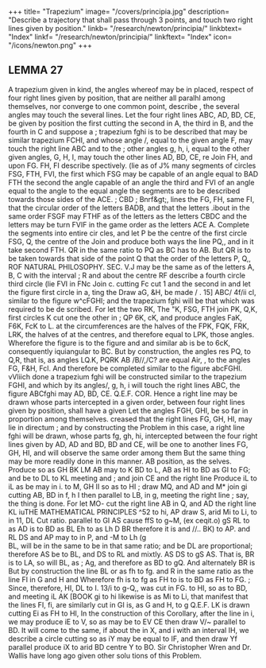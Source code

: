 +++
title= "Trapezium"
image= "/covers/principia.jpg"
description= "Describe a trajectory that shall pass through 3 points, and touch two right lines given by position."
linkb= "/research/newton/principia/"
linkbtext= "Index"
linkf= "/research/newton/principia/"
linkftext= "Index"
icon= "/icons/newton.png"
+++

## LEMMA 27

A trapezium given in kind, the angles whereof may be in placed, respect of four right lines given by position, that are neither all paralhl among themselves, nor converge to one common point,  describe
,
the several angles may touch the several lines.
Let the four right lines ABC, AD, BD, CE, be
given by position the first cutting the second in A,
the third in B, and the fourth in C and suppose a
;
trapezium fghi
is to
be described that
may
be similar
trapezium FCHI, and whose angle /, equal to
the given angle F, may touch the right line ABC and
to the
;
other angles g, h, i, equal to the other given angles,
G, H, I, may touch the other lines AD, BD, CE, re
Join FH, and upon FG. FH, FI describe
spectively.
(lie
as
of
J%
many segments of circles FSG, FTH, FVI, the first
which FSG may be capable of an angle equal to
BAD
FTH
the second
the angle
capable of an angle
the
third
and
FVI of an angle equal to the angle
to
the
equal
angle
the segments are to be described towards those sides of the
ACE.
;
CBD
;
Bnrf&amp;gt;,
lines
the
FG, FH,
same
FI, that the circular order of the letters
BADB, and that the letters
.ibout in the
same order
FSGF may
FTHF
as of the letters
as the letters
CBDC
and the
letters
may
be
turn
FVIF in the
game order as the letters ACE A. Complete the segments into entire cir
cles, and let P be the centre of the first circle FSG, Q, the centre of the
Join and produce both ways the line PQ,, and in it take
second FTH.
QR in the same ratio to PQ as BC has to AB. But QR is to be taken
towards that side of the point
Q
that the order of the letters P,
Q,,
ROF NATURAL PHILOSOPHY.
SEC. V.J
may
be the same as of the letters A, B, C
with the interval
;
R
and about the centre
RF
describe a fourth circle
third circle
(lie
FVI
in
FNc
Join
c.
cutting
Fc cut
1
and the second in
and let the figure
first circle in a,
ting the
Draw aG, &H,
be made
/ .
15]
ABC/ 4f/ii
cl,
similar to the figure
w^cFGHI; and the trapezium fghi will
be that which was required to be de
scribed.
For
let the
two
RK,
The
&quot;K,
FSG, FTH
join PK, Q,K,
first circles
K
cut one the other in
;
QP
6K, cK, and produce
angles
FaK, F6K, FcK
to
L.
at the circumferences are the halves of the
FPK, FQK, FRK,
LRK, the halves of
at the centres, and therefore equal to LPK,
those angles.
Wherefore the figure
is
to the figure
and
and
similar
ab
is
be
to
6cK,
consequently
iquiangular
to BC.
But by construction, the angles
res PQ, to
Q,R, that is, as
angles
LQ.K,
PQRK
AB
/B//,/C? are equal
Air,
,
to the angles
FG,
F&H,
Fcl.
And
therefore
be completed similar to the figure abcFGHl.
vVliich done a trapezium fghi will be constructed similar to the trapezium
FGHI, and which by its angles/, g, h, i will touch the right lines ABC,
the figure
ABCfghi may
AD, BD, CE.
Q.E.F.
COR. Hence a right line may be drawn whose parts intercepted in a
given order, between four right lines given by position, shall have a given
Let the angles FGH, GHI, be so far in
proportion among themselves.
creased that the right lines FG, GH, HI, may lie in directum ; and by
constructing the Problem in this case, a right line fghi will be drawn,
whose parts fg, gh, hi, intercepted between the four right lines given
by
AD, AD and BD, BD and CE, will be one to another
lines FG, GH, HI, and will observe the same order among them
But the same thing may be more readily done in this manner.
AB
position,
as the
selves.
Produce
so as
GH
BK
LM
AB
may
to
K
BD to L,
AB as HI to
BD as GI to FG;
and
be to
DL to
KL meeting
and
;
and join
CE
and
the right line
Produce iL
to iL as
be
may
in
i.
to
M,
GH
II
so as
to
HI
;
draw MQ,
and
AD
and
M*
join gi cutting AB, BD in f, h I
then
parallel to LB,
in g,
meeting the right line
;
say, the thing is done.
For
let
MO- cut the right
line
AB
in
Q, and
AD
the right line
KL
iuTHE MATHEMATICAL PRINCIPLES
^52
to hi,
AP
draw
S, arid
Mi
to Li,
to
in 11,
DL
Cut
ratio.
parallel to
GI
AS
cause ffS to g~M,
(ex
ceqit.o)
gS
RL to
as AD is to
BD as
BL
Eh
to
as
Lh
D
BR
therefore
it is
and //..
BK)
to
AP. and
RL
DS
and
AP
may
to
in P, and -M to Lh (g\
BL, will be in the same
to
be in that same ratio; and be
DL
are proportional; therefore
AS be to BL, and DS to RL and mixtly.
AS
DS to gS AS. That is, BR is to
LA, so will
BL,
as
;
Ag, and therefore as BD to gQ. And alternately BR is
But by construction the line BL
or as fh to fg.
and R in the same ratio as the line FI in G and H and
Wherefore fh is to fg as FH to
is to BD as FH to FG.
;
Since, therefore,
HI,
DL
to
I.
13/i to g-Q,,
was cut in
FG.
to
HI,
so as
to
BD, and meeting iL
AK
[BOOK
gi
to hi likewise is as
Mi
to Li, that
manifest that the lines FI, fi, are similarly cut in
GI
is, as
G and H,
to
g
Q.E.F.
LK is drawn cutting
Ei as FH to HI,
In the construction of this Corollary, after the line
in i, we may produce iE to V, so as
may be to
EV
CE
then draw V/~ parallel to BD. It will come to the same, if about the
in X, and
i with an interval IH, we describe a circle
cutting
so as iY may be equal to IF, and then draw Yf parallel
produce iX to
arid
BD
centre
Y
to
BO.
Sir Christopher Wren and Dr. Wallis have long ago given other solu
tions of this Problem.


